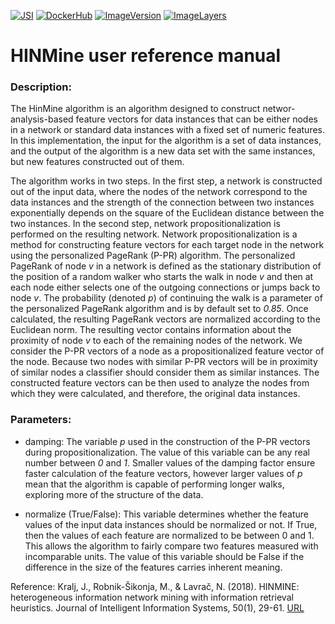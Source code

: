 [![JSI](https://img.shields.io/badge/JSI-KT-AF4C64.svg)](http://kt.ijs.si/)
[![DockerHub](https://img.shields.io/badge/docker-hbpmip%2Fpython--jsi--hinmine-008bb8.svg)](https://hub.docker.com/r/hbpmip/python-jsi-hinmine/)
[![ImageVersion](https://images.microbadger.com/badges/version/hbpmip/python-jsi-hinmine.svg)](https://hub.docker.com/r/hbpmip/python-jsi-hinmine/tags "hbpmip/python-jsi-hinmine image tags")
[![ImageLayers](https://images.microbadger.com/badges/image/hbpmip/python-jsi-hinmine.svg)](https://microbadger.com/images/hbpmip/python-jsi-hinmine "Get your own image badge on microbadger.com")

# HINMine user reference manual

### Description:

The HinMine algorithm is an algorithm designed to construct networ-analysis-based feature vectors for data instances that can be either nodes in a network or standard data instances with a fixed set of numeric features. In this implementation, the input for the algorithm is a set of data instances, and the output of the algorithm is a new data set with the same instances, but new features constructed out of them.

The algorithm works in two steps. In the first step, a network is constructed out of the input data, where the nodes of the network correspond to the data instances and the strength of the connection between two instances exponentially depends on the square of the Euclidean distance between the two instances. In the second step, network propositionalization is performed on the resulting network. Network propositionalization is a method for constructing feature vectors for each target node in the network using the personalized PageRank (P-PR) algorithm. The personalized PageRank of node *v* in a network is defined as the stationary distribution of the position of a random walker who starts the walk in node $v$ and then at each node either selects one of the outgoing connections or jumps back to node *v*. The probability (denoted *p*) of continuing the walk is a parameter of the personalized PageRank algorithm and is by default set to *0.85*. Once calculated, the resulting PageRank vectors are normalized according to the Euclidean norm. The resulting vector contains information about the proximity of node *v* to each of the remaining nodes of the network. We consider the P-PR vectors of a node as a propositionalized feature vector of the node. Because two nodes with similar P-PR vectors will be in proximity of similar nodes a classifier should consider them as similar instances. The constructed feature vectors can be then used to analyze the nodes from which they were calculated, and therefore, the original data instances.

### Parameters:

* damping: The variable *p* used in the construction of the P-PR vectors during propositionalization. The value of this variable can be any real number between *0* and *1*. Smaller values of the damping factor ensure faster calculation of the feature vectors, however larger values of *p* mean that the algorithm is capable of performing longer walks, exploring more of the structure of the data.

* normalize (True/False): This variable determines whether the feature values of the input data instances should be normalized or not. If True, then the values of each feature are normalized to be between 0 and 1. This allows the algorithm to fairly compare two features measured with incomparable units. The value of this variable should be False if the difference in the size of the features carries inherent meaning.

Reference:
Kralj, J., Robnik-Šikonja, M., & Lavrač, N. (2018). HINMINE: heterogeneous information network mining with information retrieval heuristics. Journal of Intelligent Information Systems, 50(1), 29-61. [URL](https://link.springer.com/article/10.1007/s10844-017-0444-9)
